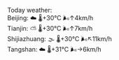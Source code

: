 Today weather:  
Beijing: ☁️   🌡️+30°C 🌬️↑4km/h  
Tianjin: ⛅️  🌡️+30°C 🌬️↑7km/h  
Shijiazhuang: 🌫  🌡️+30°C 🌬️↖11km/h  
Tangshan: ☁️   🌡️+31°C 🌬️→6km/h  
